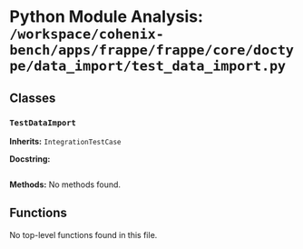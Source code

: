 # Python Module Analysis: `/workspace/cohenix-bench/apps/frappe/frappe/core/doctype/data_import/test_data_import.py`

## Classes

### `TestDataImport`
**Inherits:** `IntegrationTestCase`


**Docstring:**
```

```

**Methods:**
No methods found.




## Functions

No top-level functions found in this file.
